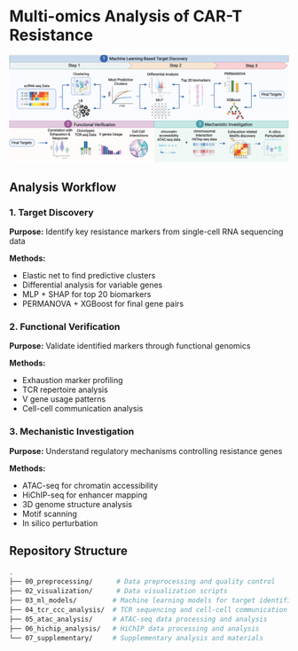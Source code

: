 # Multi-omics Analysis of CAR-T Resistance

![Workflow](workflow.png)

## Analysis Workflow

### 1. Target Discovery
**Purpose:** Identify key resistance markers from single-cell RNA sequencing data

**Methods:**
* Elastic net to find predictive clusters
* Differential analysis for variable genes
* MLP + SHAP for top 20 biomarkers
* PERMANOVA + XGBoost for final gene pairs

### 2. Functional Verification
**Purpose:** Validate identified markers through functional genomics

**Methods:**
* Exhaustion marker profiling
* TCR repertoire analysis
* V gene usage patterns
* Cell-cell communication analysis

### 3. Mechanistic Investigation
**Purpose:** Understand regulatory mechanisms controlling resistance genes

**Methods:**
* ATAC-seq for chromatin accessibility
* HiChIP-seq for enhancer mapping
* 3D genome structure analysis
* Motif scanning
* In silico perturbation

## Repository Structure
```bash
.
├── 00_preprocessing/      # Data preprocessing and quality control
├── 02_visualization/      # Data visualization scripts
├── 03_ml_models/         # Machine learning models for target identification
├── 04_tcr_ccc_analysis/  # TCR sequencing and cell-cell communication analysis
├── 05_atac_analysis/     # ATAC-seq data processing and analysis
├── 06_hichip_analysis/   # HiChIP data processing and analysis
└── 07_supplementary/     # Supplementary analysis and materials
```
